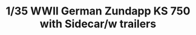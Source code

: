 ---
layout: product
title: "1/35 WWII German Zundapp KS 750 with Sidecar/w trailers"
price: "4400" 
desc: "Maketa"
img_path: "/assets/img/GWH03508.jpg"
brand: "N/A"
available: false
special_offer: false
new: false
soon: false
cat: "010000"
subcat: "010900"
subsubcat: "0N/A"
sifra: "GWH03508"
---
